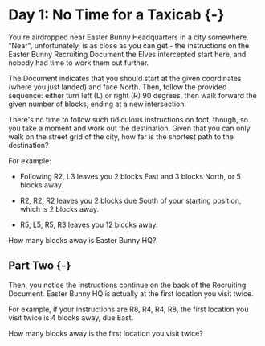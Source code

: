 # Day 1: No Time for a Taxicab {-}

You're airdropped near Easter Bunny Headquarters in a city somewhere. "Near", unfortunately, is as close as you can get - the instructions on the Easter Bunny Recruiting Document the Elves intercepted start here, and nobody had time to work them out further.

The Document indicates that you should start at the given coordinates (where you just landed) and face North. Then, follow the provided sequence: either turn left (L) or right (R) 90 degrees, then walk forward the given number of blocks, ending at a new intersection.

There's no time to follow such ridiculous instructions on foot, though, so you take a moment and work out the destination. Given that you can only walk on the street grid of the city, how far is the shortest path to the destination?

For example:

+ Following R2, L3 leaves you 2 blocks East and 3 blocks North, or 5 blocks away.

+ R2, R2, R2 leaves you 2 blocks due South of your starting position, which is 2 blocks away.

+ R5, L5, R5, R3 leaves you 12 blocks away.

How many blocks away is Easter Bunny HQ?

## Part Two {-}

Then, you notice the instructions continue on the back of the Recruiting Document. Easter Bunny HQ is actually at the first location you visit twice.

For example, if your instructions are R8, R4, R4, R8, the first location you visit twice is 4 blocks away, due East.

How many blocks away is the first location you visit twice?

